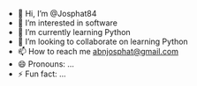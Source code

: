 - 👋 Hi, I’m @Josphat84
- 👀 I’m interested in software 
- 🌱 I’m currently learning Python 
- 💞️ I’m looking to collaborate on learning Python 
- 📫 How to reach me abnjosphat@gmail.com
- 😄 Pronouns: ...
- ⚡ Fun fact: ...

<!---
Josphat84/Josphat84 is a ✨ special ✨ repository because its `README.md` (this file) appears on your GitHub profile.
You can click the Preview link to take a look at your changes.
--->
